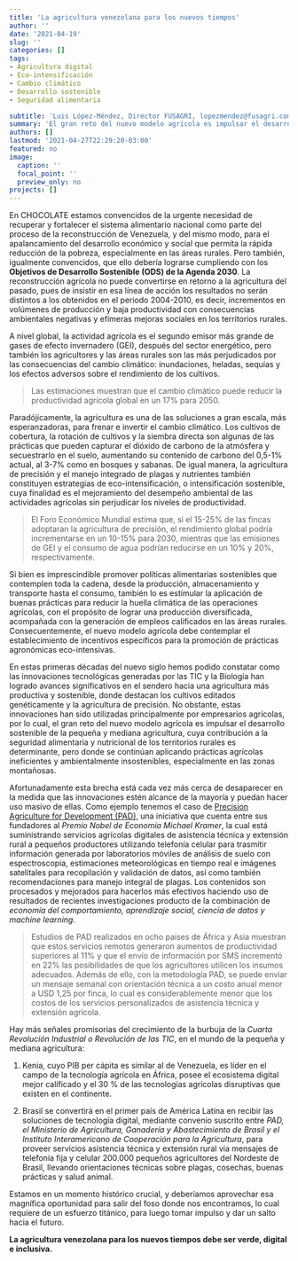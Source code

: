 ```yaml
---
title: 'La agricultura venezolana para los nuevos tiempos'
author: ''
date: '2021-04-19'
slug: ''
categories: []
tags:
- Agricultura digital
- Eco-intensificación
- Cambio climático
- Desarrollo sostenible
- Seguridad alimentaria

subtitle: 'Luis López-Méndez, Director FUSAGRI, lopezmendez@fusagri.com'
summary: 'El gran reto del nuevo modelo agrícola es impulsar el desarrollo sostenible de la pequeña y mediana agricultura, cuya contribución a la seguridad alimentaria y nutricional de los territorios rurales es determinante, pero donde se continúan aplicando prácticas agrícolas ineficientes y ambientalmente insostenibles, especialmente en las zonas montañosas.'
authors: []
lastmod: '2021-04-27T22:29:20-03:00'
featured: no
image:
  caption: ''
  focal_point: ''
  preview_only: no
projects: []
---
```

En CHOCOLATE estamos convencidos de la urgente necesidad de recuperar y fortalecer el sistema alimentario nacional como parte del proceso de la reconstrucción de Venezuela, y del mismo modo, para el apalancamiento del desarrollo económico y social que permita la rápida reducción de la pobreza, especialmente en las áreas rurales. Pero también, igualmente convencidos, que ello debería lograrse cumpliendo con los **Objetivos de Desarrollo Sostenible (ODS) de la Agenda 2030**. La reconstrucción agrícola no puede convertirse en retorno a la agricultura del pasado, pues de insistir en esa línea de acción los resultados no serán distintos a los obtenidos en el periodo 2004-2010, es decir, incrementos en volúmenes de producción y baja productividad con consecuencias ambientales negativas y  efímeras mejoras sociales en los territorios rurales.


A nivel global, la actividad agrícola es el segundo emisor más grande de gases de efecto invernadero (GEI), después del sector energético, pero también los agricultores y las áreas rurales son las más perjudicados por las consecuencias del cambio climático: inundaciones, heladas, sequías y los efectos adversos sobre el rendimiento de los cultivos.
>Las estimaciones muestran que el cambio climático puede reducir la productividad agrícola global en un 17% para 2050.

Paradójicamente, la agricultura es una de las soluciones a gran escala, más esperanzadoras, para frenar e invertir el cambio climático. Los cultivos de cobertura, la rotación de cultivos y la siembra directa son algunas de las prácticas que pueden capturar el dióxido de carbono de la atmósfera y secuestrarlo en el suelo, aumentando su contenido de carbono del 0,5-1%  actual, al 3-7%  como en bosques y sabanas. 
De igual manera, la agricultura de precisión y el manejo integrado de plagas y nutrientes también constituyen estrategias de eco-intensificación, o intensificación sostenible, cuya finalidad es el mejoramiento del desempeño ambiental de las actividades agrícolas sin perjudicar los niveles de productividad.
>El Foro Económico Mundial estima que, si el 15-25% de las fincas adoptaran la agricultura de precisión, el rendimiento global podría incrementarse en un 10-15% para 2030, mientras que las emisiones de GEI  y el consumo de agua podrían reducirse en un 10% y 20%, respectivamente.

Si bien es imprescindible promover políticas alimentarias sostenibles que contemplen toda la cadena, desde la producción, almacenamiento y transporte hasta el consumo, también lo es  estimular la aplicación de buenas prácticas para  reducir la huella climática de las operaciones agrícolas, con el propósito de lograr una producción diversificada, acompañada con la generación de empleos calificados en las áreas rurales. Consecuentemente, el nuevo modelo agrícola debe contemplar el establecimiento de incentivos específicos para la promoción de prácticas agronómicas eco-intensivas.

En estas primeras décadas del nuevo siglo  hemos podido constatar como las innovaciones tecnológicas  generadas por las TIC y la Biología  han logrado  avances significativos en el sendero hacia una agricultura más productiva y sostenible, donde destacan los cultivos editados genéticamente y la agricultura de precisión.
No obstante, estas innovaciones han sido utilizadas principalmente  por empresarios agrícolas, por lo cual, el gran reto del nuevo modelo agrícola es impulsar el desarrollo sostenible de la pequeña y mediana agricultura, cuya contribución a la seguridad alimentaria y nutricional de los territorios rurales es determinante, pero donde se continúan aplicando prácticas agrícolas ineficientes y ambientalmente insostenibles, especialmente en las zonas montañosas.

Afortunadamente esta brecha está cada vez más cerca de desaparecer en la medida que las innovaciones estén alcance de la mayoría y puedan hacer uso masivo de ellas. Como ejemplo tenemos el caso de [Precision Agriculture for Development (PAD),](https://precisionag.org/) una iniciativa que cuenta entre sus fundadores al *Premio Nobel de Economía Michael Kramer*, la cual está suministrando servicios agrícolas digitales de asistencia técnica y extensión rural a pequeños productores utilizando telefonía celular para trasmitir información generada por laboratorios móviles de análisis de suelo con espectroscopia, estimaciones meteorológicas en tiempo real e imágenes satelitales para recopilación y validación de datos, así como también recomendaciones para manejo integral de plagas. Los contenidos son procesados y mejorados para hacerlos más efectivos haciendo uso de resultados de recientes investigaciones producto de la combinación de *economía del comportamiento, aprendizaje social, ciencia de datos y machine learning*.
>Estudios de PAD realizados en ocho  países de África y Asia muestran que estos servicios remotos generaron aumentos de productividad superiores al 11% y que el envío de información por SMS incrementó en 22% las posibilidades de que los agricultores utilicen los insumos adecuados. Además de ello, con la metodología PAD, se puede enviar un mensaje semanal con orientación técnica a un costo anual menor a USD 1,25 por finca, lo cual  es considerablemente menor que los costos de los servicios personalizados de asistencia técnica y extensión agrícola.

Hay más señales promisorias del crecimiento de la burbuja de la *Cuarta Revolución Industrial o Revolución de las TIC*, en el mundo de la pequeña y mediana agricultura:

1. Kenia, cuyo PIB per cápita es similar al de Venezuela, es líder en el campo de la tecnología agrícola en África, posee el ecosistema digital mejor calificado y el 30 % de las tecnologías agrícolas disruptivas que existen en el continente.

2. Brasil se convertirá en el primer país de América Latina en recibir las soluciones de tecnología digital, mediante convenio suscrito entre *PAD, el Ministerio de Agricultura, Ganadería y Abastecimiento de Brasil y el Instituto Interamericano de Cooperación para la Agricultura*, para proveer servicios asistencia técnica y extensión rural vía mensajes de telefonía fija y celular 200.000 pequeños agricultores del Nordeste de Brasil, llevando orientaciones técnicas sobre plagas, cosechas, buenas prácticas y salud animal.

Estamos en un momento histórico crucial, y deberíamos aprovechar esa magnífica oportunidad para salir del foso donde nos encontramos, lo cual requiere de un esfuerzo titánico, para luego tomar impulso y dar un salto hacia el futuro.

**La agricultura venezolana para los nuevos tiempos debe ser verde, digital e inclusiva.**

